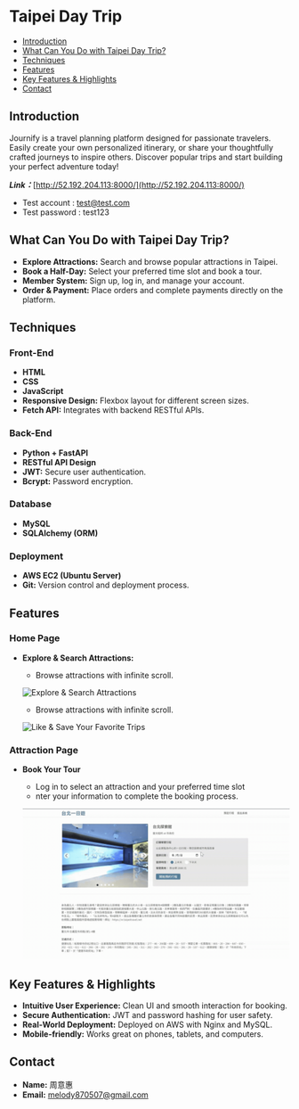 # Taipei Day Trip

- [Introduction](#introduction)
- [What Can You Do with Taipei Day Trip?](#what-can-you-do-with-taipei-day-trip)
- [Techniques](#techniques)
- [Features](#features)
- [Key Features & Highlights](#key-features--highlights)
- [Contact](#contact)

## Introduction

Journify is a travel planning platform designed for passionate travelers. Easily create your own personalized itinerary, or share your thoughtfully crafted journeys to inspire others. Discover popular trips and start building your perfect adventure today!

**_Link：_**[http://52.192.204.113:8000/](http://52.192.204.113:8000/)

- Test account : test@test.com
- Test password : test123

## What Can You Do with Taipei Day Trip?

- **Explore Attractions:** Search and browse popular attractions in Taipei.
- **Book a Half-Day:** Select your preferred time slot and book a tour.
- **Member System:** Sign up, log in, and manage your account.
- **Order & Payment:** Place orders and complete payments directly on the platform.
## Techniques

### Front-End
- **HTML**
- **CSS**
- **JavaScript**
- **Responsive Design:** Flexbox layout for different screen sizes.
- **Fetch API:** Integrates with backend RESTful APIs.

### Back-End
- **Python + FastAPI**
- **RESTful API Design**
- **JWT:** Secure user authentication.
- **Bcrypt:** Password encryption.

### Database
- **MySQL**
- **SQLAlchemy (ORM)**

### Deployment
- **AWS EC2 (Ubuntu Server)**
- **Git:** Version control and deployment process.



## Features

### Home Page
- **Explore & Search Attractions:**
  - Browse attractions with infinite scroll.

  ![Explore & Search Attractions](https://github.com/1Hui57/taipei-day-trip/blob/main/taipei-day-trip/public/picture/lazy%20loading.gif)

  - Browse attractions with infinite scroll.

  ![Like & Save Your Favorite Trips](https://github.com/1Hui57/taipei-day-trip/blob/main/taipei-day-trip/public/picture/find%20attraction.gif)

### Attraction Page

- **Book Your Tour**
  - Log in to select an attraction and your preferred time slot
  - nter your information to complete the booking process.

  ![Book Your Tour](https://github.com/1Hui57/taipei-day-trip/blob/main/taipei-day-trip/public/picture/booking.gif)


## Key Features & Highlights

- **Intuitive User Experience:** Clean UI and smooth interaction for booking.
- **Secure Authentication:** JWT and password hashing for user safety.
- **Real-World Deployment:** Deployed on AWS with Nginx and MySQL.
- **Mobile-friendly:** Works great on phones, tablets, and computers.

## Contact
* **Name:** 周意惠
* **Email:** melody870507@gmail.com
